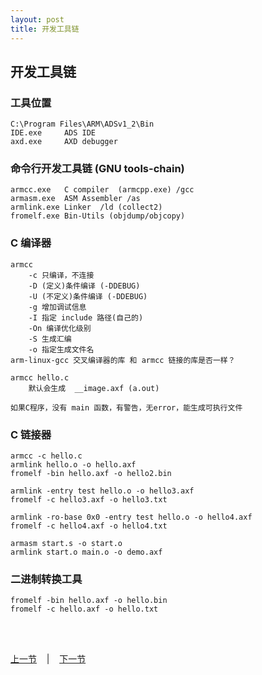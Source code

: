 ```yaml
---
layout: post
title: 开发工具链 
---
```


##  开发工具链

### 工具位置
	C:\Program Files\ARM\ADSv1_2\Bin
	IDE.exe 	ADS IDE
	axd.exe		AXD debugger

### 命令行开发工具链 (GNU tools-chain)
	armcc.exe	C compiler	(armcpp.exe) /gcc
	armasm.exe	ASM Assembler /as
	armlink.exe	Linker	/ld (collect2)
	fromelf.exe	Bin-Utils (objdump/objcopy)

### C 编译器
	armcc
		-c 只编译，不连接
		-D (定义)条件编译 (-DDEBUG)
		-U (不定义)条件编译 (-DDEBUG)
		-g 增加调试信息
		-I 指定 include 路径(自己的)
		-On 编译优化级别
		-S 生成汇编
		-o 指定生成文件名
	arm-linux-gcc 交叉编译器的库 和 armcc 链接的库是否一样？

	armcc hello.c
		默认会生成  __image.axf (a.out)

	如果C程序，没有 main 函数，有警告，无error，能生成可执行文件

### C 链接器
	armcc -c hello.c
	armlink hello.o -o hello.axf
	fromelf -bin hello.axf -o hello2.bin

	armlink -entry test hello.o -o hello3.axf
	fromelf -c hello3.axf -o hello3.txt

	armlink -ro-base 0x0 -entry test hello.o -o hello4.axf
	fromelf -c hello4.axf -o hello4.txt

	armasm start.s -o start.o
	armlink start.o main.o -o demo.axf


### 二进制转换工具
	fromelf -bin hello.axf -o hello.bin
	fromelf -c hello.axf -o hello.txt
	

<br> <br> 
<div> <a href="chp3-2.html">上一节</a> &nbsp;&nbsp; | &nbsp;&nbsp; <a href="chp3-4.html">下一节</a> </div> <br> <br>